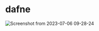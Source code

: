 # dafne

![Screenshot from 2023-07-06 09-28-24](https://github.com/dafnemus/dafne/assets/57498199/8405d80d-ea2a-4559-b93b-5da7d53ef214)
